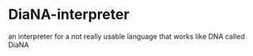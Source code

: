 # DiaNA-interpreter
an interpreter for a not really usable language that works like DNA called DiaNA
